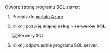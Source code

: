 
Otwórz stronę programu SQL server:

1.  Przejdź do [portalu Azure](https://portal.azure.com).
2.  Kliknij pozycję **więcej usług** > **serwerów SQL**:

    ![Serwery SQL](./media/sql-database-browse-to-server/browse-to-server.png)

3.  Kliknij odpowiednie programu SQL server.